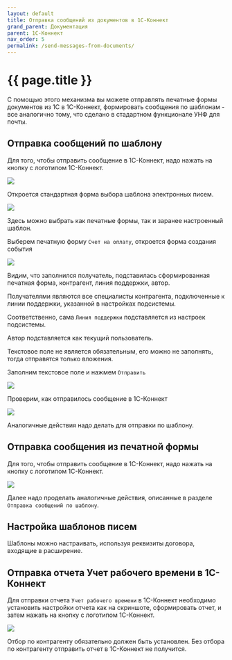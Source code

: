 ```yaml
---
layout: default
title: Отправка сообщений из документов в 1С-Коннект
grand_parent: Документация
parent: 1С-Коннект
nav_order: 5
permalink: /send-messages-from-documents/
---
```


# {{ page.title }}

С помощью этого механизма вы можете отправлять печатные формы документов из 1С в 1С-Коннект, формировать сообщения по шаблонам - все аналогично тому, что сделано в стадартном функционале УНФ для почты.

## Отправка сообщений по шаблону

Для того, чтобы отправить сообщение в 1С-Коннект, надо нажать на кнопку с логотипом 1С-Коннект.

![](../img/2024-06-17_14-41-31.png)

Откроется стандартная форма выбора шаблона электронных писем.

![](../img/2024-06-17_14-52-00.png)

Здесь можно выбрать как печатные формы, так и заранее настроенный шаблон.

Выберем печатную форму `Счет на оплату`, откроется форма создания события

![](../img/2024-06-17_14-55-54.png)

Видим, что заполнился получатель, подставилась сформированная печатная форма, контрагент, линия поддержки, автор.

Получателями являются все специалисты контрагента, подключенные к линии поддержки, указанной в настройках подсистемы.

Соответственно, сама `Линия поддержки` подставляется из настроек подсистемы.

Автор подставляется как текущий пользователь.

Текстовое поле не является обязательным, его можно не заполнять, тогда отправятся только вложения.

Заполним текстовое поле и нажмем `Отправить`

![](../img/2024-06-17_15-12-30.png)

Проверим, как отправилось сообщение в 1С-Коннект

![](../img/2024-06-17_15-22-44.png)

Аналогичные действия надо делать для отправки по шаблону.

## Отправка сообщения из печатной формы

Для того, чтобы отправить сообщение в 1С-Коннект, надо нажать на кнопку с логотипом 1С-Коннект.

![](../img/2024-06-17_15-28-33.png)

Далее надо проделать аналогичные действия, описанные в разделе ``Отправка сообщений по шаблону``.

## Настройка шаблонов писем

Шаблоны можно настраивать, используя реквизиты договора, входящие в расширение.

## Отправка отчета Учет рабочего времени в 1С-Коннект

Для отправки отчета `Учет рабочего времени` в 1С-Коннект необходимо установить настройки отчета как на скриншоте, сформировать отчет, и затем нажать на кнопку с логотипом 1С-Коннект. 

![](../img/2024-06-18_08-09-15.png)

Отбор по контрагенту обязательно должен быть установлен. Без отбора по контрагенту отправить отчет в 1С-Коннект не получится.
